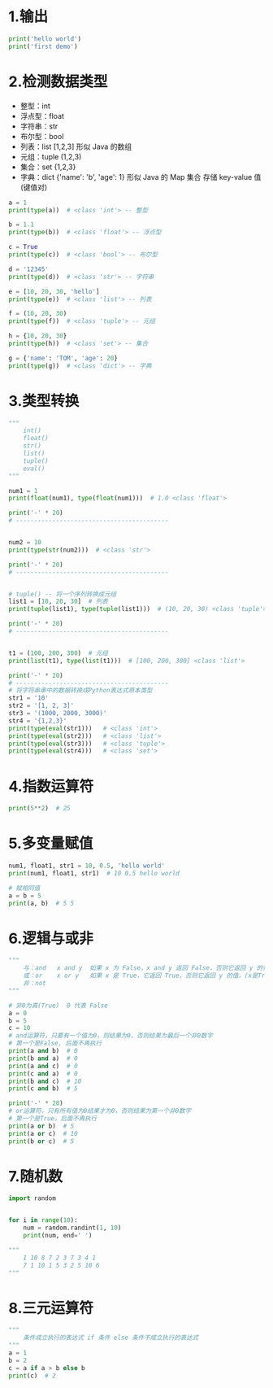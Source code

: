 # 1.输出

```python
print('hello world')
print('first demo')
```

# 2.检测数据类型

- 整型：int
- 浮点型：float
- 字符串：str
- 布尔型：bool
- 列表：list          [1,2,3]    形似 Java 的数组
- 元组：tuple      (1,2,3)
- 集合：set         {1,2,3}
- 字典：dict        {'name': 'b', 'age': 1}   形似 Java 的 Map 集合 存储 key-value 值(键值对)

```python
a = 1
print(type(a))  # <class 'int'> -- 整型

b = 1.1
print(type(b))  # <class 'float'> -- 浮点型

c = True
print(type(c))  # <class 'bool'> -- 布尔型

d = '12345'
print(type(d))  # <class 'str'> -- 字符串

e = [10, 20, 30, 'hello']
print(type(e))  # <class 'list'> -- 列表

f = (10, 20, 30)
print(type(f))  # <class 'tuple'> -- 元组

h = {10, 20, 30}
print(type(h))  # <class 'set'> -- 集合

g = {'name': 'TOM', 'age': 20}
print(type(g))  # <class 'dict'> -- 字典
```

# 3.类型转换

```python
"""
    int()
    float()
    str()
    list()
    tuple()
    eval()
"""

num1 = 1
print(float(num1), type(float(num1)))  # 1.0 <class 'float'>

print('-' * 20)
# ------------------------------------------


num2 = 10
print(type(str(num2)))  # <class 'str'>

print('-' * 20)
# ------------------------------------------


# tuple() -- 将一个序列转换成元组
list1 = [10, 20, 30]  # 列表
print(tuple(list1), type(tuple(list1)))  # (10, 20, 30) <class 'tuple'>

print('-' * 20)
# ------------------------------------------


t1 = (100, 200, 300)  # 元组
print(list(t1), type(list(t1)))  # [100, 200, 300] <class 'list'>

print('-' * 20)
# ------------------------------------------
# 将字符串串中的数据转换成Python表达式原本类型
str1 = '10'
str2 = '[1, 2, 3]'
str3 = '(1000, 2000, 3000)'
str4 = '{1,2,3}'
print(type(eval(str1)))   # <class 'int'>
print(type(eval(str2)))   # <class 'list'>
print(type(eval(str3)))   # <class 'tuple'>
print(type(eval(str4)))   # <class 'set'>
```

# 4.指数运算符

```python
print(5**2)  # 25
```



# 5.多变量赋值

```python
num1, float1, str1 = 10, 0.5, 'hello world'
print(num1, float1, str1)  # 10 0.5 hello world

# 赋相同值
a = b = 5
print(a, b)  # 5 5
```



# 6.逻辑与或非

```python
"""
    与：and   x and y  如果 x 为 False，x and y 返回 False，否则它返回 y 的值(x是False, 后面不再执行)
    或：or    x or y   如果 x 是 True，它返回 True，否则它返回 y 的值。(x是True，后面不再执行)
    非：not
"""

# 非0为真(True)  0 代表 False
a = 0
b = 5
c = 10
# and运算符，只要有一个值为0，则结果为0，否则结果为最后一个非0数字
# 第一个是False, 后面不再执行
print(a and b)  # 0
print(b and a)  # 0
print(a and c)  # 0
print(c and a)  # 0
print(b and c)  # 10
print(c and b)  # 5

print('-' * 20)
# or运算符，只有所有值为0结果才为0，否则结果为第一个非0数字
# 第一个是True，后面不再执行
print(a or b)  # 5
print(a or c)  # 10
print(b or c)  # 5
```



# 7.随机数

```python
import random


for i in range(10):
    num = random.randint(1, 10)
    print(num, end=' ')

"""
    1 10 8 7 2 3 7 3 4 1
    7 1 10 1 5 3 2 5 10 6
"""
```

# 8.三元运算符

```python
"""
    条件成立执行的表达式 if 条件 else 条件不成立执行的表达式 
"""
a = 1
b = 2
c = a if a > b else b
print(c)  # 2
```